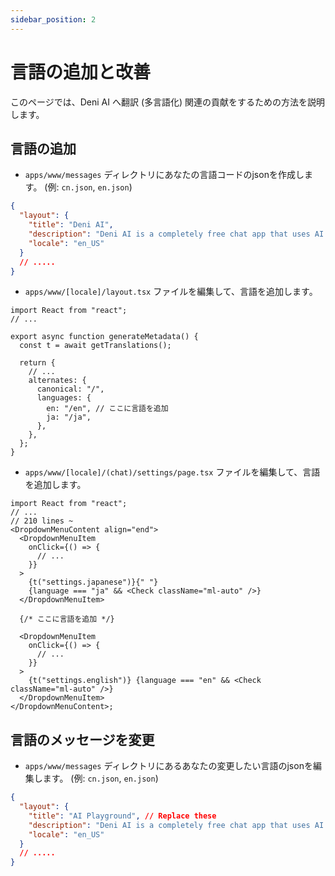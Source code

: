 ```yaml
---
sidebar_position: 2
---
```


# 言語の追加と改善

このページでは、Deni AI へ翻訳 (多言語化) 関連の貢献をするための方法を説明します。

## 言語の追加

- `apps/www/messages` ディレクトリにあなたの言語コードのjsonを作成します。 (例: `cn.json`, `en.json`)

```json title="apps/www/messages/en.json"
{
  "layout": {
    "title": "Deni AI",
    "description": "Deni AI is a completely free chat app that uses AI models such as o1 and Claude 3.5 Sonnet.",
    "locale": "en_US"
  }
  // .....
}
```

- `apps/www/[locale]/layout.tsx` ファイルを編集して、言語を追加します。

```tsx title="apps/www/en/layout.tsx"
import React from "react";
// ...

export async function generateMetadata() {
  const t = await getTranslations();

  return {
    // ...
    alternates: {
      canonical: "/",
      languages: {
        en: "/en", // ここに言語を追加
        ja: "/ja",
      },
    },
  };
}
```

- `apps/www/[locale]/(chat)/settings/page.tsx` ファイルを編集して、言語を追加します。

```tsx title="apps/www/[locale]/(chat)/settings/page.tsx"
import React from "react";
// ...
// 210 lines ~
<DropdownMenuContent align="end">
  <DropdownMenuItem
    onClick={() => {
      // ...
    }}
  >
    {t("settings.japanese")}{" "}
    {language === "ja" && <Check className="ml-auto" />}
  </DropdownMenuItem>

  {/* ここに言語を追加 */}

  <DropdownMenuItem
    onClick={() => {
      // ...
    }}
  >
    {t("settings.english")} {language === "en" && <Check className="ml-auto" />}
  </DropdownMenuItem>
</DropdownMenuContent>;
```

## 言語のメッセージを変更

- `apps/www/messages` ディレクトリにあるあなたの変更したい言語のjsonを編集します。 (例: `cn.json`, `en.json`)

```json title="apps/www/messages/en.json"
{
  "layout": {
    "title": "AI Playground", // Replace these
    "description": "Deni AI is a completely free chat app that uses AI models such as o1 and Claude 3.5 Sonnet.",
    "locale": "en_US"
  }
  // .....
}